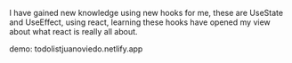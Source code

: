 I have gained new knowledge using new hooks for me, these are UseState and UseEffect, using react, learning these hooks have opened my view about what react is really all about.

demo: todolistjuanoviedo.netlify.app
